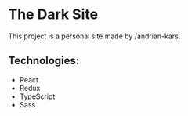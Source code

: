 # The Dark Site

This project is a personal site made by /andrian-kars.

## Technologies:
 - React
 - Redux
 - TypeScript
 - Sass